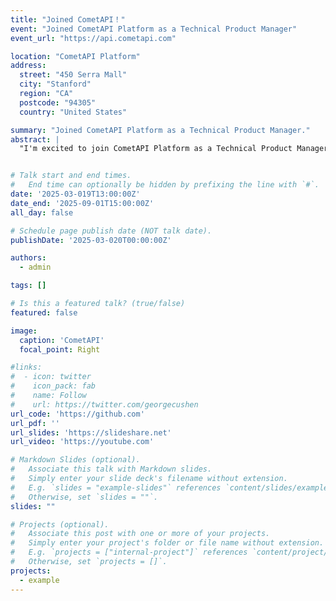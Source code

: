 ```yaml
---
title: "Joined CometAPI！"
event: "Joined CometAPI Platform as a Technical Product Manager"
event_url: "https://api.cometapi.com"

location: "CometAPI Platform"
address:
  street: "450 Serra Mall"
  city: "Stanford"
  region: "CA"
  postcode: "94305"
  country: "United States"

summary: "Joined CometAPI Platform as a Technical Product Manager."
abstract: |
  "I'm excited to join CometAPI Platform as a Technical Product Manager. In this role, I will bridge technology and product development, leveraging the platform's API integrations to create innovative solutions. My focus will be on enhancing workflow automation and exploring new applications of AI models through efficient API combinations. I aim to drive product development forward, ensuring our solutions are both cutting-edge and user-centric. This is a fantastic opportunity to contribute to a dynamic platform and shape the future of AI-driven technologies."


# Talk start and end times.
#   End time can optionally be hidden by prefixing the line with `#`.
date: '2025-03-019T13:00:00Z'
date_end: '2025-09-01T15:00:00Z'
all_day: false

# Schedule page publish date (NOT talk date).
publishDate: '2025-03-020T00:00:00Z'

authors:
  - admin

tags: []

# Is this a featured talk? (true/false)
featured: false

image:
  caption: 'CometAPI'
  focal_point: Right

#links:
#  - icon: twitter
#    icon_pack: fab
#    name: Follow
#    url: https://twitter.com/georgecushen
url_code: 'https://github.com'
url_pdf: ''
url_slides: 'https://slideshare.net'
url_video: 'https://youtube.com'

# Markdown Slides (optional).
#   Associate this talk with Markdown slides.
#   Simply enter your slide deck's filename without extension.
#   E.g. `slides = "example-slides"` references `content/slides/example-slides.md`.
#   Otherwise, set `slides = ""`.
slides: ""

# Projects (optional).
#   Associate this post with one or more of your projects.
#   Simply enter your project's folder or file name without extension.
#   E.g. `projects = ["internal-project"]` references `content/project/deep-learning/index.md`.
#   Otherwise, set `projects = []`.
projects:
  - example
---
```


<!-- {{% callout note %}}
Click on the **Slides** button above to view the built-in slides feature.
{{% /callout %}}

Slides can be added in a few ways:

- **Create** slides using Hugo Blox Builder's [_Slides_](https://docs.hugoblox.com/reference/content-types/) feature and link using `slides` parameter in the front matter of the talk file
- **Upload** an existing slide deck to `static/` and link using `url_slides` parameter in the front matter of the talk file
- **Embed** your slides (e.g. Google Slides) or presentation video on this page using [shortcodes](https://docs.hugoblox.com/reference/markdown/).

Further event details, including [page elements](https://docs.hugoblox.com/reference/markdown/) such as image galleries, can be added to the body of this page. -->